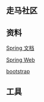 ## 走马社区

## 资料
[Spring 文档](https://spring.io/guides)

[Spring Web](https://spring.io/guides/gs/serving-web-content)

[bootstrap](https://v3.bootcss.com/getting-started)

## 工具
